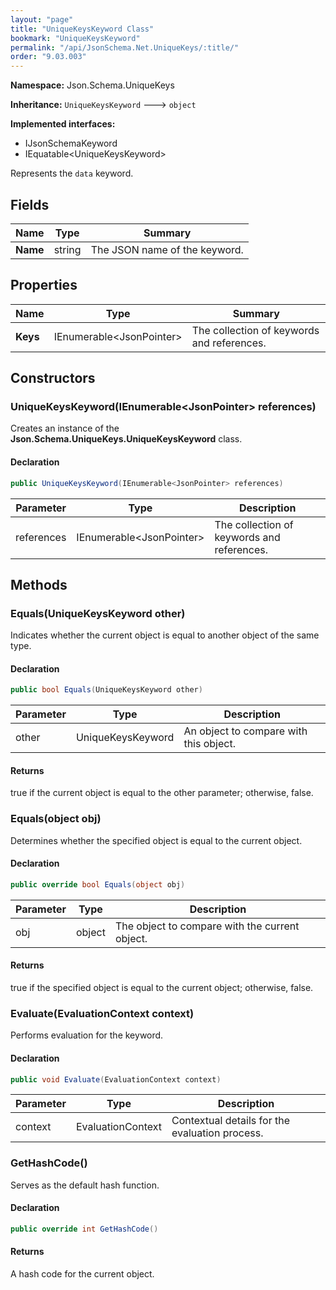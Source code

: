```yaml
---
layout: "page"
title: "UniqueKeysKeyword Class"
bookmark: "UniqueKeysKeyword"
permalink: "/api/JsonSchema.Net.UniqueKeys/:title/"
order: "9.03.003"
---
```

**Namespace:** Json.Schema.UniqueKeys

**Inheritance:**
`UniqueKeysKeyword`
 🡒 
`object`

**Implemented interfaces:**

- IJsonSchemaKeyword
- IEquatable\<UniqueKeysKeyword\>

Represents the `data` keyword.

## Fields

| Name | Type | Summary |
|---|---|---|
| **Name** | string | The JSON name of the keyword. |

## Properties

| Name | Type | Summary |
|---|---|---|
| **Keys** | IEnumerable\<JsonPointer\> | The collection of keywords and references. |

## Constructors

### UniqueKeysKeyword(IEnumerable\<JsonPointer\> references)

Creates an instance of the **Json.Schema.UniqueKeys.UniqueKeysKeyword** class.

#### Declaration

```c#
public UniqueKeysKeyword(IEnumerable<JsonPointer> references)
```

| Parameter | Type | Description |
|---|---|---|
| references | IEnumerable\<JsonPointer\> | The collection of keywords and references. |


## Methods

### Equals(UniqueKeysKeyword other)

Indicates whether the current object is equal to another object of the same type.

#### Declaration

```c#
public bool Equals(UniqueKeysKeyword other)
```

| Parameter | Type | Description |
|---|---|---|
| other | UniqueKeysKeyword | An object to compare with this object. |


#### Returns

true if the current object is equal to the <paramref name="other">other</paramref> parameter; otherwise, false.

### Equals(object obj)

Determines whether the specified object is equal to the current object.

#### Declaration

```c#
public override bool Equals(object obj)
```

| Parameter | Type | Description |
|---|---|---|
| obj | object | The object to compare with the current object. |


#### Returns

true if the specified object  is equal to the current object; otherwise, false.

### Evaluate(EvaluationContext context)

Performs evaluation for the keyword.

#### Declaration

```c#
public void Evaluate(EvaluationContext context)
```

| Parameter | Type | Description |
|---|---|---|
| context | EvaluationContext | Contextual details for the evaluation process. |


### GetHashCode()

Serves as the default hash function.

#### Declaration

```c#
public override int GetHashCode()
```


#### Returns

A hash code for the current object.


